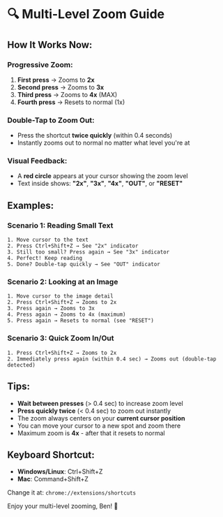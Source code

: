 # 🔍 Multi-Level Zoom Guide

## How It Works Now:

### Progressive Zoom:
1. **First press** → Zooms to **2x**
2. **Second press** → Zooms to **3x**
3. **Third press** → Zooms to **4x** (MAX)
4. **Fourth press** → Resets to normal (1x)

### Double-Tap to Zoom Out:
- Press the shortcut **twice quickly** (within 0.4 seconds)
- Instantly zooms out to normal no matter what level you're at

### Visual Feedback:
- A **red circle** appears at your cursor showing the zoom level
- Text inside shows: **"2x"**, **"3x"**, **"4x"**, **"OUT"**, or **"RESET"**

## Examples:

### Scenario 1: Reading Small Text
```
1. Move cursor to the text
2. Press Ctrl+Shift+Z → See "2x" indicator
3. Still too small? Press again → See "3x" indicator
4. Perfect! Keep reading
5. Done? Double-tap quickly → See "OUT" indicator
```

### Scenario 2: Looking at an Image
```
1. Move cursor to the image detail
2. Press Ctrl+Shift+Z → Zooms to 2x
3. Press again → Zooms to 3x
4. Press again → Zooms to 4x (maximum)
5. Press again → Resets to normal (see "RESET")
```

### Scenario 3: Quick Zoom In/Out
```
1. Press Ctrl+Shift+Z → Zooms to 2x
2. Immediately press again (within 0.4 sec) → Zooms out (double-tap detected)
```

## Tips:

- **Wait between presses** (> 0.4 sec) to increase zoom level
- **Press quickly twice** (< 0.4 sec) to zoom out instantly
- The zoom always centers on your **current cursor position**
- You can move your cursor to a new spot and zoom there
- Maximum zoom is **4x** - after that it resets to normal

## Keyboard Shortcut:
- **Windows/Linux**: Ctrl+Shift+Z
- **Mac**: Command+Shift+Z

Change it at: `chrome://extensions/shortcuts`

Enjoy your multi-level zooming, Ben! 🎯
